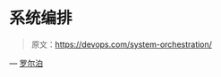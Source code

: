 # 系统编排

> 原文：<https://devops.com/system-orchestration/>

— [罗尔泊](https://devops.com/author/breselman/)
